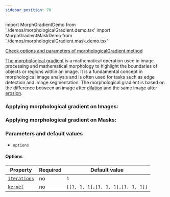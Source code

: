 ```yaml
---
sidebar_position: 70
---
```


import MorphGradientDemo from './demos/morphologicalGradient.demo.tsx'
import MorphGradientMaskDemo from './demos/morphologicalGradient.mask.demo.tsx'

[Check options and parameters of morphologicalGradient method](https://image-js.github.io/image-js-typescript/classes/Image.html#morphologicalGradient 'github.io link')

[The morphological gradient](https://en.wikipedia.org/wiki/Morphological_gradient 'wikipedia link on morphological gradient') is a mathematical operation used in image processing and mathematical morphology to highlight the boundaries of objects or regions within an image.
It is a fundamental concept in morphological image analysis and is often used for tasks such as edge detection and image segmentation.
The morphological gradient is based on the difference between an image after [dilation](./Dilation.md 'internal link on dilation') and the same image after [erosion](./Erosion.md 'internal link on erosion').

### Applying morphological gradient on Images:

<MorphGradientDemo />

### Applying morphological gradient on Masks:

<MorphGradientMaskDemo />

### Parameters and default values

- `options`

#### Options

| Property                                                                                                               | Required | Default value                     |
| ---------------------------------------------------------------------------------------------------------------------- | -------- | --------------------------------- |
| [`iterations`](https://image-js.github.io/image-js-typescript/interfaces/MorphologicalGradientOptions.html#iterations) | no       | `1`                               |
| [`kernel`](https://image-js.github.io/image-js-typescript/interfaces/MorphologicalGradientOptions.html#kernel)         | no       | `[[1, 1, 1],[1, 1, 1],[1, 1, 1]]` |
